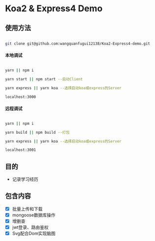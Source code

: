 # Koa2 & Express4 Demo

## 使用方法

```bash

git clone git@github.com:wangquanfugui12138/Koa2-Express4-demo.git

```

#### 本地调试

```bash

yarn || npm i

yarn start || npm start --启动Client 

yarn express || yarn koa --选择启动koa或express的Server

localhost:3000 

```

#### 远程调试

```bash

yarn || npm i

yarn build || npm build --打包

yarn express || yarn koa --选择启动koa或express的Server

localhost:3001

```

## 目的

* 记录学习经历

## 包含内容

- [x] 批量上传和下载
- [x] mongoose数据库操作
- [x] 增删查
- [x] jwt登录、路由鉴权
- [x] Svg配合Dom实现脑图
